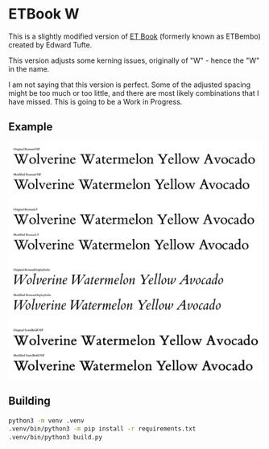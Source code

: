 # ETBook W

This is a slightly modified version of [ET Book](https://github.com/edwardtufte/et-book/) (formerly known as ETBembo) created by Edward Tufte.

This version adjusts some kerning issues, originally of "W" - hence the "W" in the name.

I am not saying that this version is perfect. Some of the adjusted spacing might be too much or too little, and there are most likely combinations that I have missed. This is going to be a Work in Progress.

## Example

![Example](example.png)

## Building

```sh
python3 -m venv .venv
.venv/bin/python3 -m pip install -r requirements.txt
.venv/bin/python3 build.py
```
